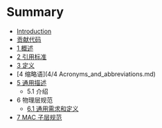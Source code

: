 # Summary

* [Introduction](README.md)
* [贡献代码](contribution.md)
* [1 概述](1/1.Overview.md)
* [2 引用标准](2/2.Normative_references.md)
* [3 定义](3/3.Definitions.md)
* [4 缩略语](4/4 Acronyms_and_abbreviations.md)
* [5 通用描述](5/5.General_description.md)
   * 5.1 介绍
* 6 物理层规范
   * [6.1 通用需求和定义](6/6.1.General_requirements_and_definitions.md)
* [7 MAC 子层规范](7/7.MAC_sublayer_specification.md)


